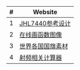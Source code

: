 |#|Website|
|---|---|
|1|[JHL7440参考设计](https://e2e.ti.com/support/interface-group/interface/f/interface-forum/1083742/tps65983b-titan-ridge-dd---tapex-creek-fw-config?keyMatch=JHL7440)
|2|[在线画函数图像](https://www.desmos.com/calculator?lang=zh-CN)
|3|[世界各国国旗素材](https://flagpedia.asia/)
|4|[射频相关计算器](https://www.pasternack.cn/t-calculator-fspl.aspx)
